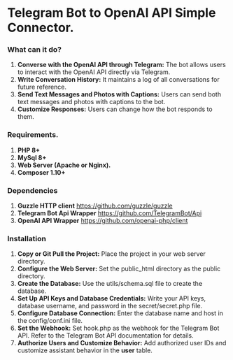 # Telegram Bot to OpenAI API Simple Connector.

### What can it do?
1. **Converse with the OpenAI API through Telegram:** The bot allows users to interact with the OpenAI API directly via Telegram.
2. **Write Conversation History:** It maintains a log of all conversations for future reference.
3. **Send Text Messages and Photos with Captions:** Users can send both text messages and photos with captions to the bot.
4. **Customize Responses:** Users can change how the bot responds to them.

### Requirements.

1. **PHP 8+**
2. **MySql 8+**
3. **Web Server (Apache or Nginx).**
4. **Composer 1.10+**

### Dependencies
1. **Guzzle HTTP client** https://github.com/guzzle/guzzle
2. **Telegram Bot Api Wrapper** https://github.com/TelegramBot/Api
3. **OpenAI API Wrapper** https://github.com/openai-php/client

### Installation

1. **Copy or Git Pull the Project:** Place the project in your web server directory.
2. **Configure the Web Server:** Set the public_html directory as the public directory.
3. **Create the Database:** Use the utils/schema.sql file to create the database.
4. **Set Up API Keys and Database Credentials:** Write your API keys, database username, and password in the secret/secret.php file.
5. **Configure Database Connection:** Enter the database name and host in the config/conf.ini file.
6. **Set the Webhook:** Set hook.php as the webhook for the Telegram Bot API. Refer to the Telegram Bot API documentation for details.
7. **Authorize Users and Customize Behavior:** Add authorized user IDs and customize assistant behavior in the **user** table.